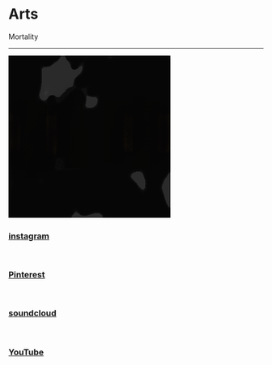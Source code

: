 # Arts
Mortality
<hr>
<img src="hhh.gif">
<br>
<a href="https://www.instagram.com/2011prime/"><h3>instagram</h3></a>
<br>
<a href="https://www.pinterest.jp/kbc4ds/abstraction/"><h3>Pinterest</h3></a>
<br>
<a href="https://soundcloud.com/tomoya-kawano-701014088"><h3>soundcloud</h3></a>
<br>
<a href="https://www.youtube.com/channel/UCJ3psqeTskGC3vViF8r-1Hw?view_as=subscriber"><h3>YouTube</h3></a>
